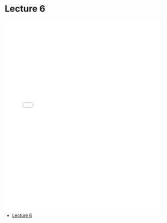 # Lecture 6

<div>
<iframe src="../../102_lec6.pdf" width="100%" height="600px" frameBorder="0"> </iframe>
</div>

- [Lecture 6](../../102_lec6.pdf)